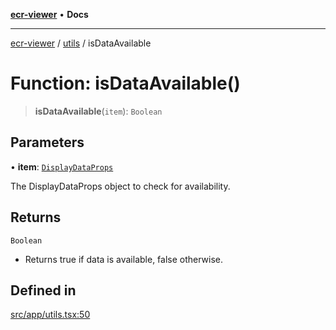 [**ecr-viewer**](../../README.md) • **Docs**

***

[ecr-viewer](../../README.md) / [utils](../README.md) / isDataAvailable

# Function: isDataAvailable()

> **isDataAvailable**(`item`): `Boolean`

## Parameters

• **item**: [`DisplayDataProps`](../../DataDisplay/interfaces/DisplayDataProps.md)

The DisplayDataProps object to check for availability.

## Returns

`Boolean`

- Returns true if data is available, false otherwise.

## Defined in

[src/app/utils.tsx:50](https://github.com/CDCgov/phdi/blob/55d1a87d29da9da2522ba2a73bc122cba666b133/containers/ecr-viewer/src/app/utils.tsx#L50)
